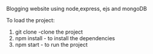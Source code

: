 Blogging website using node,express, ejs and mongoDB

To load the project:

1. git clone -clone the project
2. npm install - to install the dependencies
3. npm start - to run the project
